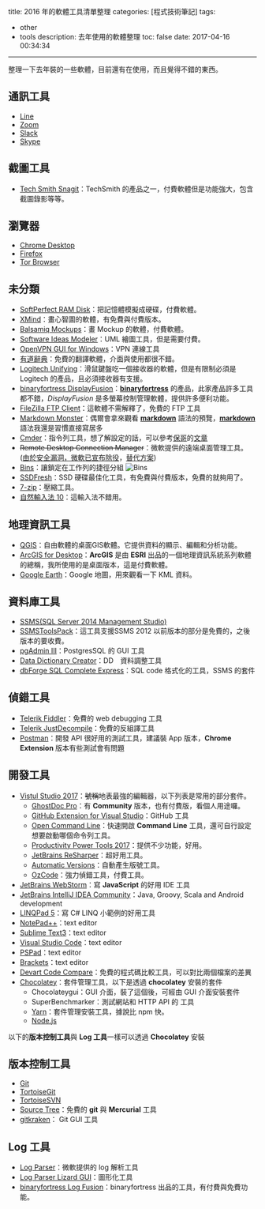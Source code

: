 title: 2016 年的軟體工具清單整理
categories: [程式技術筆記]
tags:
  - other
  - tools
description: 去年使用的軟體整理
toc: false
date: 2017-04-16 00:34:34
---

整理一下去年裝的一些軟體，目前還有在使用，而且覺得不錯的東西。

## 通訊工具
- [Line](https://line.me/zh-hant/)
- [Zoom](https://zoomnow.net/)
- [Slack](https://slack.com/downloads/windows)
- [Skype](https://www.skype.com/zh-Hant/)

## 截圖工具
- [Tech Smith Snagit](https://www.techsmith.com/screen-capture.html)：TechSmith 的產品之一，付費軟體但是功能強大，包含截圖錄影等等。

## 瀏覽器
- [Chrome Desktop](https://www.google.com.tw/chrome/browser/desktop/)
- [Firefox](https://www.mozilla.org/zh-TW/)
- [Tor Browser](https://www.torproject.org/projects/torbrowser.html.en)

## 未分類
- [SoftPerfect RAM Disk](https://www.softperfect.com/products/ramdisk/)：把記憶體模擬成硬碟，付費軟體。
- [XMind](http://www.xmind.net/)：畫心智圖的軟體，有免費與付費版本。
- [Balsamiq Mockups](https://balsamiq.com/products/mockups/)：畫 Mockup 的軟體，付費軟體。
- [Software Ideas Modeler](https://www.softwareideas.net/)：UML 繪圖工具，但是需要付費。
- [OpenVPN GUI for Windows](https://openvpn.net/)：VPN 連線工具
- [有道辭典](http://cidian.youdao.com/?keyfrom=dict2.index)：免費的翻譯軟體，介面與使用都很不錯。
- [Logitech Unifying](http://support.logitech.com/zh_hk/software/unifying)：滑鼠鍵盤吃一個接收器的軟體，但是有限制必須是 Logitech 的產品，且必須接收器有支援。
- [binaryfortress DisplayFusion](https://www.displayfusion.com/)：**[binaryfortress](https://www.binaryfortress.com/)** 的產品，此家產品許多工具都不錯，*DisplayFusion* 是多螢幕控制管理軟體，提供許多便利功能。
- [FileZilla FTP Client](https://filezilla-project.org/)：這軟體不需解釋了，免費的 FTP 工具
- [Markdown Monster](https://markdownmonster.west-wind.com/)：偶爾會拿來觀看 **[markdown][1]** 語法的預覽，**[markdown][1]** 語法我還是習慣直接寫居多
- [Cmder](http://cmder.net/)：指令列工具，想了解設定的話，可以參考[保哥](http://blog.miniasp.com/)的[文章][2]
- ~~Remote Desktop Connection Manager~~：微軟提供的遠端桌面管理工具。([由於安全漏洞，微軟已宣布除役](https://www.ithome.com.tw/news/136345)，[替代方案](https://quaries.com/windows-remote-desktop-connection/))
- [Bins](http://www.1upindustries.com/bins/)：讓鎖定在工作列的捷徑分組
![Bins](https://lh3.googleusercontent.com/gDi3gI3tk_GtD3-Sj10rH5ZMJzDYFFTwFONfW5njfgiv-p8TOFdd-lmWpYNDpIqDQH_sTOdSj0sFTHU47owzjoQEddzqtCms9-3TZnRbWLz_hf4sDDYPexQEc-FGTYB7ZgULp76gIxMRAWhoF8kOvXjhEdY68vreoeMv0ugn0RufZYf6Fb78JrGI3W2HfpRC_UQIkCs9AF3kJOA7i2z8cOj3pYOBeiwj5xUwf-U4nC08LIKJsYVKV0KMXTpnY3hxE6GMubKVO6kJstdE_56mAE3cqLNG4oVtKEVyqt4XbB0cbDG-b8IkXg9WLSPYI4tuUVoUZjhXzfy6bjM7Dr2r8Kd8M6rH9T7TKFW-9qvsYflbny4JE5jevY8ty-RxfZ44AbDJLLCBmGR8MhwKlxhliWNIZKJ7WF26Kjq9n2EwmnvO7JE51apCT5cVlGLW-rJ4tmmMh7zPKJYe7S4eq_mooNWh_NfzIApx7vKPder7WjhuydMw7HpiP8Pd8VMCD5iNUrfQ5Al2WQyZOl92by5beBrcMd0GWVY3th1lHd10NjAzKLQUokp1Tch-2ZfIWyjKMfLEowcOlCC5SVM7lLk6AUeGBI6klj4leKyPfYE1nfr5z2f0Sbyd0MW0K7NaI5UMjAgjGS9dW7JlElghMu-xhYxvvTIr0VqEnQjyU1-W4w=w530-h285-no)
- [SSDFresh](https://www.abelssoft.de/en/windows/System-Utilities/SSD-Fresh)：SSD 硬碟最佳化工具，有免費與付費版本，免費的就夠用了。
- [7-zip](http://www.7-zip.org/)：壓縮工具。
- [自然輸入法 10](http://www.iq-t.com/Main/main.asp)：這輸入法不錯用。

## 地理資訊工具
- [QGIS](http://www.qgis.org/en/site/index.html)：自由軟體的桌面GIS軟體。它提供資料的顯示、編輯和分析功能。
- [ArcGIS for Desktop](http://www.esri.com/)：**ArcGIS** 是由 **ESRI** 出品的一個地理資訊系統系列軟體的總稱，我所使用的是桌面版本，這是付費軟體。
- [Google Earth](https://www.google.com.tw/intl/zh-TW/earth/)：Google 地圖，用來觀看一下 KML 資料。

## 資料庫工具
- [SSMS(SQL Server 2014 Management Studio)](https://msdn.microsoft.com/zh-tw/library/mt238290.aspx)
- [SSMSToolsPack](http://www.ssmstoolspack.com/)：這工具支援SSMS 2012 以前版本的部分是免費的，之後版本的要收費。
- [pgAdmin III](https://www.pgadmin.org/)：PostgresSQL 的 GUI 工具
- [Data Dictionary Creator](https://datadictionary.codeplex.com/)：DD　資料調整工具
- [dbForge SQL Complete Express](https://www.devart.com/dbforge/sql/sqlcomplete/)：SQL code 格式化的工具，SSMS 的套件

## 偵錯工具
- [Telerik Fiddler](http://www.telerik.com/fiddler)：免費的 web debugging 工具
- [Telerik JustDecompile](http://www.telerik.com/products/decompiler.aspx)：免費的反組譯工具
- [Postman](https://www.getpostman.com/)：開發 API 很好用的測試工具，建議裝 App 版本，**Chrome Extension** 版本有些測試會有問題

## 開發工具
- [Vistul Studio 2017](https://www.visualstudio.com/zh-hant/vs/whatsnew/)：~~號稱~~地表最強的編輯器，以下列表是常用的部分套件。
  - [GhostDoc Pro](http://submain.com/)：有 **Community** 版本，也有付費版，看個人用途囉。
  - [GitHub Extension for Visual Studio](https://visualstudio.github.com/)：GitHub 工具
  - [Open Command Line](https://marketplace.visualstudio.com/items?itemName=MadsKristensen.OpenCommandLine)：快速開啟 **Command Line** 工具，還可自行設定想要啟動哪個命令列工具。
  - [Productivity Power Tools 2017](https://marketplace.visualstudio.com/items?itemName=VisualStudioProductTeam.ProductivityPowerPack2017)：提供不少功能，好用。
  - [JetBrains ReSharper](https://www.jetbrains.com/resharper/)：超好用工具。
  - [Automatic Versions](https://marketplace.visualstudio.com/items?itemName=PrecisionInfinity.AutomaticVersions)：自動產生版號工具。
  - [OzCode](https://oz-code.com/)：強力偵錯工具，付費工具。
- [JetBrains WebStorm](https://www.jetbrains.com/webstorm/?fromMenu)：寫 **JavaScript** 的好用 IDE 工具
- [JetBrains IntelliJ IDEA Community](https://www.jetbrains.com/idea/?fromMenu)：Java, Groovy, Scala and Android development
- [LINQPad 5](https://www.linqpad.net/)：寫 C# LINQ 小範例的好用工具
- [NotePad++](https://notepad-plus-plus.org/)：text editor
- [Sublime Text3](https://www.sublimetext.com/3)：text editor
- [Visual Studio Code](https://code.visualstudio.com/)：text editor
- [PSPad](http://www.pspad.com/en/download.php)：text editor
- [Brackets](http://brackets.io/)：text editor
- [Devart Code Compare](https://www.devart.com/codecompare/)：免費的程式碼比較工具，可以對比兩個檔案的差異
- [Chocolatey](https://chocolatey.org/)：套件管理工具，以下是透過 **chocolatey** 安裝的套件
  - Chocolateygui：GUI 介面，裝了這個後，可經由 GUI 介面安裝套件
  - SuperBenchmarker：測試網站和 HTTP API 的 工具
  - [Yarn](https://yarnpkg.com/)：套件管理安裝工具，據說比 npm 快。
  - [Node.js](https://nodejs.org/en/)

以下的**版本控制工具**與 **Log 工具**一樣可以透過 **Chocolatey** 安裝

## 版本控制工具
- [Git](https://git-scm.com/)
- [TortoiseGit](https://tortoisegit.org/)
- [TortoiseSVN](https://tortoisesvn.net/)
- [Source Tree](https://www.sourcetreeapp.com/)：免費的 **git** 與 **Mercurial** 工具
- [gitkraken](https://www.gitkraken.com/)： Git GUI 工具

## Log 工具
- [Log Parser](https://www.microsoft.com/en-us/download/details.aspx?id=24659)：微軟提供的 log 解析工具
- [Log Parser Lizard GUI](https://lizard-labs.com/log_parser_lizard.aspx)：圖形化工具
- [binaryfortress Log Fusion](https://www.logfusion.ca/)：binaryfortress 出品的工具，有付費與免費功能。

[1]: https://zh.wikipedia.org/zh-tw/Markdown "markdown"
[2]: http://blog.miniasp.com/post/2015/09/27/Useful-tool-Cmder.aspx "保哥 介紹好用工具：Cmder"